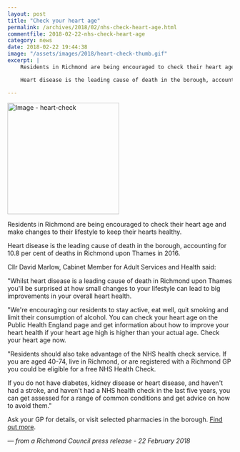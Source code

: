 ```yaml
---
layout: post
title: "Check your heart age"
permalink: /archives/2018/02/nhs-check-heart-age.html
commentfile: 2018-02-22-nhs-check-heart-age
category: news
date: 2018-02-22 19:44:38
image: "/assets/images/2018/heart-check-thumb.gif"
excerpt: |
    Residents in Richmond are being encouraged to check their heart age and make changes to their lifestyle to keep their hearts healthy.

    Heart disease is the leading cause of death in the borough, accounting for 10.8 per cent of deaths in Richmond upon Thames in 2016.

---
```


<a href="/assets/images/2018/heart-check.gif" title="Click for a larger image"><img src="/assets/images/2018/heart-check-thumb.gif" width="250" alt="Image - heart-check"  class="right"/></a>

Residents in Richmond are being encouraged to check their heart age and make changes to their lifestyle to keep their hearts healthy.

Heart disease is the leading cause of death in the borough, accounting for 10.8 per cent of deaths in Richmond upon Thames in 2016.

Cllr David Marlow, Cabinet Member for Adult Services and Health said:

"Whilst heart disease is a leading cause of death in Richmond upon Thames you'll be surprised at how small changes to your lifestyle can lead to big improvements in your overall heart health.

"We're encouraging our residents to stay active, eat well, quit smoking and limit their consumption of alcohol. You can check your heart age on the Public Health England page and get information about how to improve your heart health if your heart age high is higher than your actual age. Check your heart age now.

"Residents should also take advantage of the NHS health check service. If you are aged 40-74, live in Richmond, or are registered with a Richmond GP you could be eligible for a free NHS Health Check.

If you do not have diabetes, kidney disease or heart disease, and haven't had a stroke, and haven't had a NHS health check in the last five years, you can get assessed for a range of common conditions and get advice on how to avoid them."

Ask your GP for details, or visit selected pharmacies in the borough. [Find out more]([www.richmond.gov.uk/services/wellbeing_and_lifestyle/nhs_health_checks](https://www.richmond.gov.uk/services/wellbeing_and_lifestyle/nhs_health_checks)).

<cite>&mdash; from a Richmond Council press release - 22 February 2018</cite>
